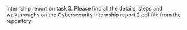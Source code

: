 Internship report on task 3. Please find all the details, steps and walkthroughs on the Cybersecurity Internship report 2 pdf file from the repository.
